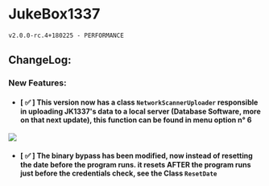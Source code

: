 
# JukeBox1337

`v2.0.0-rc.4+180225 - PERFORMANCE`

## ChangeLog:

### New Features:

* #### [ ✅ ] This version now has a class `NetworkScannerUploader` responsible in uploading JK1337's data to a local server (Database Software, more on that next update), this function can be found in menu option n° 6

![](https://lh7-rt.googleusercontent.com/docsz/AD_4nXcQdB8lmf4ga1HwkGDB0I69qpM5xAjp3R97sN6j0mACW_bmt_9YFtyLJq62BKlms2p6UZbNRJY2cUp_GxoHRVCxtvBpUCWrSh-iH4NHB4ohnITTzDX_LyPA0riZJgMJacES_-dLtw?key=cWUkZ3kD5etBGRBOpIfRlivc)



* #### [ ✅ ] The binary bypass has been modified, now instead of resetting the date before the program runs. it resets AFTER the program runs just before the credentials check, see the Class `ResetDate`
